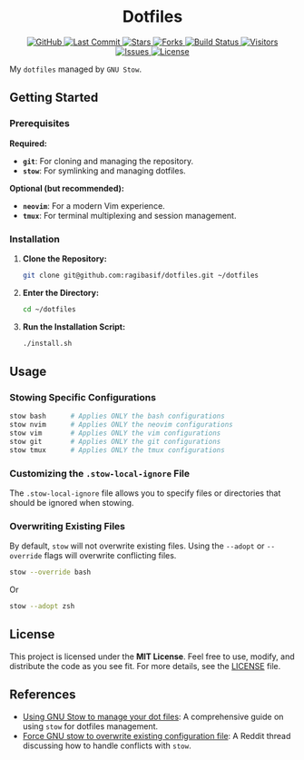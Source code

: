 <div align="center">
<h1>
Dotfiles
</h1>
</div>

<div align="center">
<p>
  <a href="https://github.com/ragibasif/dotfiles">
    <img alt="GitHub" src="https://img.shields.io/badge/GitHub-0D1117?style=for-the-badge&logo=github&logoColor=C9D1D9">
  </a>
  <a href="https://github.com/ragibasif/dotfiles/pulse">
    <img alt="Last Commit" src="https://img.shields.io/github/last-commit/ragibasif/dotfiles?style=for-the-badge&logo=github&color=58A6FF&logoColor=C9D1D9&labelColor=0D1117">
  </a>
  <a href="https://github.com/ragibasif/dotfiles/stargazers">
    <img alt="Stars" src="https://img.shields.io/github/stars/ragibasif/dotfiles?style=for-the-badge&logo=apachespark&color=D29922&logoColor=C9D1D9&labelColor=0D1117">
  </a>
  <a href="https://github.com/ragibasif/dotfiles/network/members">
    <img alt="Forks" src="https://img.shields.io/github/forks/ragibasif/dotfiles?style=for-the-badge&logo=github&color=3FB950&logoColor=C9D1D9&labelColor=0D1117">
  </a>
  <a href="https://github.com/ragibasif/dotfiles/actions">
    <img alt="Build Status" src="https://img.shields.io/github/actions/workflow/status/ragibasif/dotfiles/build.yml?branch=master&style=for-the-badge&label=build&logo=githubactions&color=58A6FF&logoColor=C9D1D9&labelColor=0D1117">
  </a>
  <a href="https://visitorbadge.io/status?path=https%3A%2F%2Fgithub.com%2Fragibasif%2Fdotfiles">
    <img alt="Visitors" src="https://api.visitorbadge.io/api/visitors?path=https%3A%2F%2Fgithub.com%2Fragibasif%2Fdotfiles&label=visitors&labelColor=%230D1117&countColor=%2358A6FF">
  </a>
  <a href="https://github.com/ragibasif/dotfiles/issues">
    <img alt="Issues" src="https://img.shields.io/github/issues/ragibasif/dotfiles?style=for-the-badge&logo=bilibili&color=F85149&logoColor=C9D1D9&labelColor=0D1117">
  </a>
  <a href="https://github.com/ragibasif/dotfiles/blob/master/LICENSE">
    <img alt="License" src="https://img.shields.io/github/license/ragibasif/dotfiles?style=for-the-badge&logo=starship&color=8957E5&logoColor=C9D1D9&labelColor=0D1117">
  </a>
</p>
</div>

My `dotfiles` managed by `GNU Stow`.

## Getting Started

### Prerequisites

**Required:**

- **`git`**: For cloning and managing the repository.
- **`stow`**: For symlinking and managing dotfiles.

**Optional (but recommended):**

- **`neovim`**: For a modern Vim experience.
- **`tmux`**: For terminal multiplexing and session management.

### Installation

1. **Clone the Repository:**

   ```sh
   git clone git@github.com:ragibasif/dotfiles.git ~/dotfiles
   ```

2. **Enter the Directory:**

   ```sh
   cd ~/dotfiles
   ```

3. **Run the Installation Script:**

   ```sh
   ./install.sh
   ```

## Usage

### Stowing Specific Configurations

```sh
stow bash      # Applies ONLY the bash configurations
stow nvim      # Applies ONLY the neovim configurations
stow vim       # Applies ONLY the vim configurations
stow git       # Applies ONLY the git configurations
stow tmux      # Applies ONLY the tmux configurations
```

### Customizing the `.stow-local-ignore` File

The `.stow-local-ignore` file allows you to specify files or directories that
should be ignored when stowing.

### Overwriting Existing Files

By default, `stow` will not overwrite existing files. Using the `--adopt` or
`--override` flags will overwrite conflicting files.

```sh
stow --override bash
```

Or

```sh
stow --adopt zsh
```

## License

This project is licensed under the **MIT License**. Feel free to use, modify,
and distribute the code as you see fit. For more details, see the
[LICENSE](LICENSE) file.

## References

- [Using GNU Stow to manage your dot files](https://brandon.invergo.net/news/2012-05-26-using-gnu-stow-to-manage-your-dotfiles.html): A comprehensive guide on using `stow` for dotfiles management.
- [Force GNU stow to overwrite existing configuration file](https://www.reddit.com/r/linux4noobs/comments/b5ig2h/is_there_any_way_to_force_gnu_stow_to_overwrite/): A Reddit thread discussing how to handle conflicts with `stow`.
